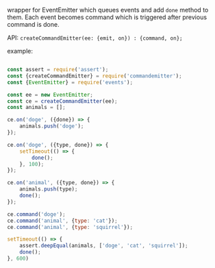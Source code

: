 wrapper for EventEmitter which queues events and add `done` method to them.
Each event becomes command which is triggered after previous command is done.

API:
`createCommandEmitter(ee: {emit, on}) : {command, on};`

example:
```javascript

const assert = require('assert');
const {createCommandEmitter} = require('commandemitter');
const {EventEmitter} = require('events');

const ee = new EventEmitter;
const ce = createCommandEmitter(ee);
const animals = [];

ce.on('doge', ({done}) => {
    animals.push('doge');
});

ce.on('doge', ({type, done}) => {
    setTimeout(() => {
        done();
    }, 100);
});

ce.on('animal', ({type, done}) => {
    animals.push(type);
    done();
});

ce.command('doge');
ce.command('animal', {type: 'cat'});
ce.command('animal', {type: 'squirrel'});

setTimeout(() => {
    assert.deepEqual(animals, ['doge', 'cat', 'squirrel']);
    done();
}, 600)
```

